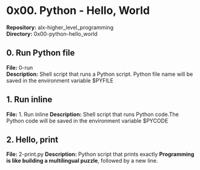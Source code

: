 # 0x00. Python - Hello, World
**Repository:** alx-higher_level_programming<br>
**Directory:** 0x00-python-hello_world
## 0. Run Python file
**File:** 0-run<br>
**Description:** Shell script that runs a Python script. Python file name will be saved in the environment variable $PYFILE
## 1. Run inline
**File:** 1. Run inline
**Description:** Shell script that runs Python code.The Python code will be saved in the environment variable $PYCODE
## 2. Hello, print
**File:** 2-print.py
**Description:** Python script that prints exactly **Programming is like building a multilingual puzzle**, followed by a new line.
